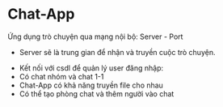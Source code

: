 # Chat-App
Ứng dụng trò chuyện qua mạng nội bộ: Server - Port
* Server sẽ là trung gian để nhận và truyền cuộc trò chuyện.
- Kết nối với csdl để quản lý user đăng nhập:
- Có chat nhóm và chat 1-1
- Chat-App có khả năng truyền file cho nhau
- Có thể tạo phòng chat và thêm người vào chat

